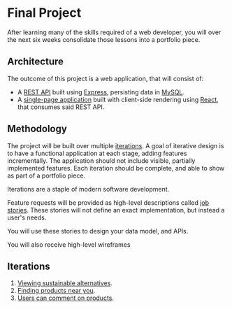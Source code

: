 # Final Project

After learning many of the skills required of a web developer, you will over the next six weeks consolidate those
 lessons into a portfolio piece.

## Architecture

The outcome of this project is a web application, that will consist of:

- A [REST API](https://en.wikipedia.org/wiki/Representational_state_transfer) built using [Express](https://expressjs.com), persisting data in [MySQL](https://www.mysql.com).
- A [single-page application](https://en.wikipedia.org/wiki/Single-page_application) built with client-side rendering using [React](https://reactjs.org/), that consumes said REST API.

## Methodology

The project will be built over multiple [iterations](https://en.wikipedia.org/wiki/Iterative_design). A goal of
iterative design is to have a functional application at each stage, adding features incrementally. The application
should not include visible, partially implemented features. Each iteration should be complete, and able to show as
part of a portfolio piece.

Iterations are a staple of modern software development.

Feature requests will be provided as high-level descriptions called [job stories](https://jtbd.info/5-tips-for-writing-a-job-story-7c9092911fc9). These stories will not define
an exact implementation, but instead a user's needs.

You will use these stories to design your data model, and APIs.

You will also receive high-level wireframes

## Iterations

1. [Viewing sustainable alternatives](./iteration1.md).
2. [Finding products near you](./iteration2.md).
3. [Users can comment on products](./iteration3.md).